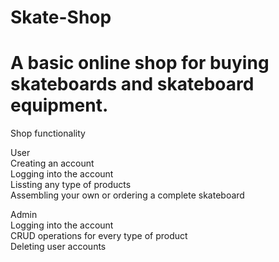 ﻿# Skate-Shop

# A basic online shop for buying skateboards and skateboard equipment.


Shop functionality

User <br/>
Creating an account <br/>
Logging into the account <br/>
Lissting any type of products <br/>
Assembling your own or ordering a complete skateboard <br/>

Admin <br/>
Logging into the account <br/>
CRUD operations for every type of product <br/>
Deleting user accounts <br/>

